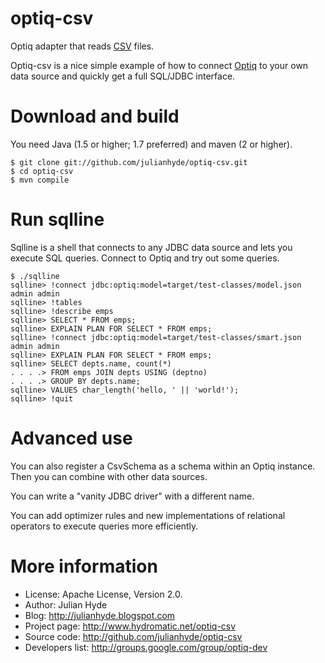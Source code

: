 optiq-csv
============

Optiq adapter that reads <a href="http://en.wikipedia.org/wiki/Comma-separated_values">CSV</a> files.

Optiq-csv is a nice simple example of how to connect <a
href="https://github.com/julianhyde/optiq">Optiq</a> to your own
data source and quickly get a full SQL/JDBC interface.

Download and build
==================

You need Java (1.5 or higher; 1.7 preferred) and maven (2 or higher).

    $ git clone git://github.com/julianhyde/optiq-csv.git
    $ cd optiq-csv
    $ mvn compile

Run sqlline
===========

Sqlline is a shell that connects to any JDBC data source and lets you execute SQL queries.
Connect to Optiq and try out some queries.

    $ ./sqlline
    sqlline> !connect jdbc:optiq:model=target/test-classes/model.json admin admin
    sqlline> !tables
    sqlline> !describe emps
    sqlline> SELECT * FROM emps;
    sqlline> EXPLAIN PLAN FOR SELECT * FROM emps;
    sqlline> !connect jdbc:optiq:model=target/test-classes/smart.json admin admin
    sqlline> EXPLAIN PLAN FOR SELECT * FROM emps;
    sqlline> SELECT depts.name, count(*)
    . . . .> FROM emps JOIN depts USING (deptno)
    . . . .> GROUP BY depts.name;
    sqlline> VALUES char_length('hello, ' || 'world!');
    sqlline> !quit


Advanced use
============

You can also register a CsvSchema as a schema within an Optiq instance.
Then you can combine with other data sources.

You can write a "vanity JDBC driver" with a different name.

You can add optimizer rules and new implementations of relational
operators to execute queries more efficiently.

More information
================

* License: Apache License, Version 2.0.
* Author: Julian Hyde
* Blog: http://julianhyde.blogspot.com
* Project page: http://www.hydromatic.net/optiq-csv
* Source code: http://github.com/julianhyde/optiq-csv
* Developers list: http://groups.google.com/group/optiq-dev
